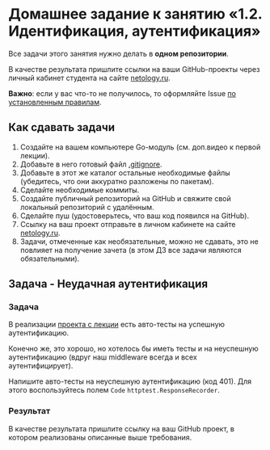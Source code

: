 # Домашнее задание к занятию «1.2. Идентификация, аутентификация»

Все задачи этого занятия нужно делать в **одном репозитории**.

В качестве результата пришлите ссылки на ваши GitHub-проекты через личный кабинет студента на сайте [netology.ru](https://netology.ru).

**Важно**: если у вас что-то не получилось, то оформляйте Issue [по установленным правилам](../report-requirements.md).

## Как сдавать задачи

1. Создайте на вашем компьютере Go-модуль (см. доп.видео к первой лекции).
1. Добавьте в него готовый файл [.gitignore](../.gitignore).
1. Добавьте в этот же каталог остальные необходимые файлы (убедитесь, что они аккуратно разложены по пакетам).
1. Сделайте необходимые коммиты.
1. Создайте публичный репозиторий на GitHub и свяжите свой локальный репозиторий с удалённым.
1. Сделайте пуш (удостоверьтесь, что ваш код появился на GitHub).
1. Ссылку на ваш проект отправьте в личном кабинете на сайте [netology.ru](https://netology.ru).
1. Задачи, отмеченные как необязательные, можно не сдавать, это не повлияет на получение зачета (в этом ДЗ все задачи являются обязательными).

## Задача - Неудачная аутентификация

### Задача

В реализации [проекта с лекции](https://github.com/netology-code/ago-code/blob/ago2/02_auth) есть авто-тесты на успешную аутентификацию.

Конечно же, это хорошо, но хотелось бы иметь тесты и на неуспешную аутентификацию (вдруг наш middleware всегда и всех аутентифицирует).

Напишите авто-тесты на неуспешную аутентификацию (код 401). Для этого воспользуйтесь полем `Code` `httptest.ResponseRecorder`.

### Результат

В качестве результата пришлите ссылку на ваш GitHub проект, в котором реализованы описанные выше требования.
